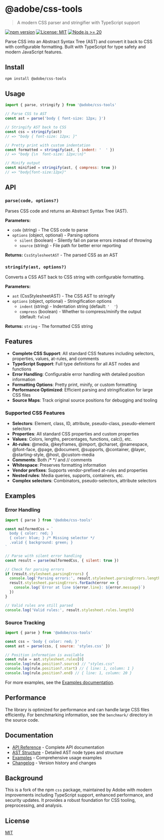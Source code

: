 # @adobe/css-tools

> A modern CSS parser and stringifier with TypeScript support

[![npm version](https://badge.fury.io/js/%40adobe%2Fcss-tools.svg)](https://badge.fury.io/js/%40adobe%2Fcss-tools)
[![License: MIT](https://img.shields.io/badge/License-MIT-yellow.svg)](https://opensource.org/licenses/MIT)
[![Node.js >= 20](https://img.shields.io/badge/node-%3E%3D20-brightgreen.svg)](https://nodejs.org/)

Parse CSS into an Abstract Syntax Tree (AST) and convert it back to CSS with configurable formatting. Built with TypeScript for type safety and modern JavaScript features.

## Install

```bash
npm install @adobe/css-tools
```

## Usage

```js
import { parse, stringify } from '@adobe/css-tools'

// Parse CSS to AST
const ast = parse('body { font-size: 12px; }')

// Stringify AST back to CSS
const css = stringify(ast)
// => "body { font-size: 12px; }"

// Pretty print with custom indentation
const formatted = stringify(ast, { indent: '  ' })
// => "body {\n  font-size: 12px;\n}"

// Minify output
const minified = stringify(ast, { compress: true })
// => "body{font-size:12px}"
```

## API

### `parse(code, options?)`

Parses CSS code and returns an Abstract Syntax Tree (AST).

**Parameters:**
- `code` (string) - The CSS code to parse
- `options` (object, optional) - Parsing options
  - `silent` (boolean) - Silently fail on parse errors instead of throwing
  - `source` (string) - File path for better error reporting

**Returns:** `CssStylesheetAST` - The parsed CSS as an AST

### `stringify(ast, options?)`

Converts a CSS AST back to CSS string with configurable formatting.

**Parameters:**
- `ast` (CssStylesheetAST) - The CSS AST to stringify
- `options` (object, optional) - Stringification options
  - `indent` (string) - Indentation string (default: `'  '`)
  - `compress` (boolean) - Whether to compress/minify the output (default: `false`)

**Returns:** `string` - The formatted CSS string

## Features

- **Complete CSS Support**: All standard CSS features including selectors, properties, values, at-rules, and comments
- **TypeScript Support**: Full type definitions for all AST nodes and functions
- **Error Handling**: Configurable error handling with detailed position information
- **Formatting Options**: Pretty print, minify, or custom formatting
- **Performance Optimized**: Efficient parsing and stringification for large CSS files
- **Source Maps**: Track original source positions for debugging and tooling

### Supported CSS Features

- **Selectors**: Element, class, ID, attribute, pseudo-class, pseudo-element selectors
- **Properties**: All standard CSS properties and custom properties
- **Values**: Colors, lengths, percentages, functions, calc(), etc.
- **At-rules**: @media, @keyframes, @import, @charset, @namespace, @font-face, @page, @document, @supports, @container, @layer, @starting-style, @host, @custom-media
- **Comments**: Both /* */ and // comments
- **Whitespace**: Preserves formatting information
- **Vendor prefixes**: Supports vendor-prefixed at-rules and properties
- **Nested rules**: Media queries, supports, containers, etc.
- **Complex selectors**: Combinators, pseudo-selectors, attribute selectors

## Examples

### Error Handling

```js
import { parse } from '@adobe/css-tools'

const malformedCss = `
  body { color: red; }
  { color: blue; } /* Missing selector */
  .valid { background: green; }
`

// Parse with silent error handling
const result = parse(malformedCss, { silent: true })

// Check for parsing errors
if (result.stylesheet.parsingErrors) {
  console.log('Parsing errors:', result.stylesheet.parsingErrors.length)
  result.stylesheet.parsingErrors.forEach(error => {
    console.log(`Error at line ${error.line}: ${error.message}`)
  })
}

// Valid rules are still parsed
console.log('Valid rules:', result.stylesheet.rules.length)
```

### Source Tracking

```js
import { parse } from '@adobe/css-tools'

const css = 'body { color: red; }'
const ast = parse(css, { source: 'styles.css' })

// Position information is available
const rule = ast.stylesheet.rules[0]
console.log(rule.position?.source) // "styles.css"
console.log(rule.position?.start) // { line: 1, column: 1 }
console.log(rule.position?.end) // { line: 1, column: 20 }
```

For more examples, see the [Examples documentation](docs/EXAMPLES.md).

## Performance

The library is optimized for performance and can handle large CSS files efficiently. For benchmarking information, see the `benchmark/` directory in the source code.

## Documentation

- [API Reference](docs/API.md) - Complete API documentation
- [AST Structure](docs/AST.md) - Detailed AST node types and structure
- [Examples](docs/EXAMPLES.md) - Comprehensive usage examples
- [Changelog](docs/CHANGELOG.md) - Version history and changes

## Background

This is a fork of the npm `css` package, maintained by Adobe with modern improvements including TypeScript support, enhanced performance, and security updates. It provides a robust foundation for CSS tooling, preprocessing, and analysis.

## License

[MIT](LICENSE)
